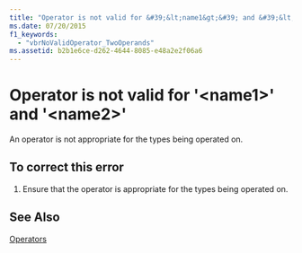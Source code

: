 ```yaml
---
title: "Operator is not valid for &#39;&lt;name1&gt;&#39; and &#39;&lt;name2&gt;&#39;"
ms.date: 07/20/2015
f1_keywords: 
  - "vbrNoValidOperator_TwoOperands"
ms.assetid: b2b1e6ce-d262-4644-8085-e48a2e2f06a6
---
```

# Operator is not valid for &#39;&lt;name1&gt;&#39; and &#39;&lt;name2&gt;&#39;
An operator is not appropriate for the types being operated on.  
  
## To correct this error  
  
1. Ensure that the operator is appropriate for the types being operated on.  
  
## See Also  
 [Operators](../../visual-basic/language-reference/operators/index.md)
